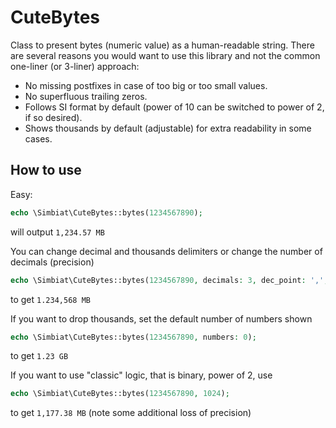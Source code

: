 # CuteBytes

Class to present bytes (numeric value) as a human-readable string. There are several reasons you would want to use this library and not the common one-liner (or 3-liner) approach:

- No missing postfixes in case of too big or too small values.
- No superfluous trailing zeros.
- Follows SI format by default (power of 10 can be switched to power of 2, if so desired).
- Shows thousands by default (adjustable) for extra readability in some cases.

## How to use

Easy:

```php
echo \Simbiat\CuteBytes::bytes(1234567890);
```

will output `1,234.57 MB`

You can change decimal and thousands delimiters or change the number of decimals (precision)

```php
echo \Simbiat\CuteBytes::bytes(1234567890, decimals: 3, dec_point: ',', thousands_sep: '.');
```

to get `1.234,568 MB`

If you want to drop thousands, set the default number of numbers shown

```php
echo \Simbiat\CuteBytes::bytes(1234567890, numbers: 0);
```

to get `1.23 GB`

If you want to use "classic" logic, that is binary, power of 2, use

```php
echo \Simbiat\CuteBytes::bytes(1234567890, 1024);
```

to get `1,177.38 MB` (note some additional loss of precision)